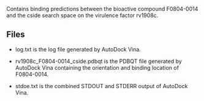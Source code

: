 Contains binding predictions between the bioactive compound F0804-0014 and the cside search space on the virulence factor rv1908c.

## Files

- log.txt is the log file generated by AutoDock Vina.

- rv1908c_F0804-0014_cside.pdbqt is the PDBQT file generated by AutoDock Vina containing the orientation and binding location of F0804-0014.

- stdoe.txt is the combined STDOUT and STDERR output of AutoDock Vina.

